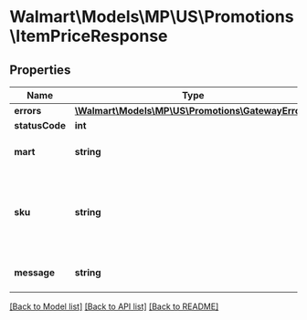 # Walmart\Models\MP\US\Promotions\ItemPriceResponse

## Properties

Name | Type | Description | Notes
------------ | ------------- | ------------- | -------------
**errors** | [**\Walmart\Models\MP\US\Promotions\GatewayError[]**](GatewayError.md) |  | [optional]
**statusCode** | **int** |  | [optional]
**mart** | **string** | Marketplace name. Example: Walmart-US | [optional]
**sku** | **string** | An arbitrary alphanumeric unique ID, specified by the seller, which identifies each item. | [optional]
**message** | **string** | A message of acknowledgement for a price update | [optional]


[[Back to Model list]](./) [[Back to API list]](../../../../../README.md#supported-apis) [[Back to README]](../../../../../README.md)
